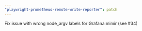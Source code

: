 ```yaml
---
"playwright-prometheus-remote-write-reporter": patch
---
```


Fix issue with wrong node_argv labels for Grafana mimir (see #34)
